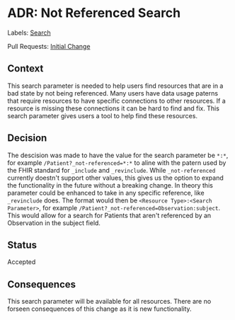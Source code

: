 # ADR: Not Referenced Search
Labels: [Search](https://github.com/microsoft/fhir-server/labels/Area-Search)

Pull Requests: [Initial Change](https://github.com/microsoft/fhir-server/pull/4856)

## Context 
   This search parameter is needed to help users find resources that are in a bad state by not being referenced. Many users have data usage paterns that require resources to have specific connections to other resources. If a resource is missing these connections it can be hard to find and fix. This search parameter gives users a tool to help find these resources.

## Decision
   The descision was made to have the value for the search parameter be `*:*`, for example `/Patient?_not-referenced=*:*` to aline with the patern used by the FHIR standard for `_include` and `_revinclude`. While `_not-referenced` currently doestn't support other values, this gives us the option to expand the functionality in the future without a breaking change.
   In theory this parameter could be enhanced to take in any specific reference, like `_revinclude` does. The format would then be `<Resource Type>:<Search Parameter>`, for example `/Patient?_not-referenced=Observation:subject`. This would allow for a search for Patients that aren't referenced by an Observation in the subject field. 

## Status
   Accepted

## Consequences
   This search parameter will be available for all resources. There are no forseen consequences of this change as it is new functionality.
